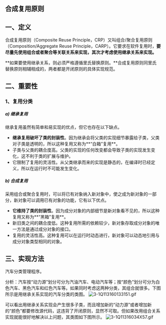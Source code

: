 ## 合成复用原则
## 一、定义
合成复用原则（Composite Reuse Principle，CRP）又叫组合/聚合复用原则（Composition/Aggregate Reuse Principle，CARP）。它要求在软件复用时，**要尽量先使用组合或者聚合等关联关系来实现，其次才考虑使用继承关系来实现。**

**如果要使用继承关系，则必须严格遵循里氏替换原则。**合成复用原则同里氏替换原则相辅相成的，两者都是开闭原则的具体实现规范。

## 二、重要性
### 1、复用分类
##### a) 继承复用
继承复用虽然有简单和易实现的优点，但它也存在以下缺点。
* **继承复用破坏了类的封装性**。因为继承会将父类的实现细节暴露给子类，父类对子类是透明的，所以这种复用又称为**“白箱”复用**。
* 子类与父类的耦合度高。父类的实现的任何改变都会导致子类的实现发生变化，这不利于类的扩展与维护。
* 它限制了复用的灵活性。从父类继承而来的实现是静态的，在编译时已经定义，所以在运行时不可能发生变化。

##### b) 合成复用
采用组合或聚合复用时，可以将已有对象纳入新对象中，使之成为新对象的一部分，新对象可以调用已有对象的功能，它有以下优点。
* **它维持了类的封装性**。因为成分对象的内部细节是新对象看不见的，所以这种复用又称为**“黑箱”复用**。
* 新旧类之间的耦合度低。这种复用所需的依赖较少，新对象存取成分对象的唯一方法是通过成分对象的接口。
* 复用的灵活性高。这种复用可以在运行时动态进行，新对象可以动态地引用与成分对象类型相同的对象。

## 三、实现方法
汽车分类管理程序。

分析：汽车按“动力源”划分可分为汽油汽车、电动汽车等；按“颜色”划分可分为白色汽车、黑色汽车和红色汽车等。如果同时考虑这两种分类，其组合就很多。下图所示是用继承关系实现的汽车分类的类图。
![3-1Q113160133151.gif](https://pic.imgdb.cn/item/62babe3a1d64b07066a3ca10.gif)

可以看出用继承关系实现会产生很多子类，而且增加新的“动力源”或者增加新的“颜色”都要修改源代码，这违背了开闭原则，显然不可取。但如果改用组合关系实现就能很好地解决以上问题，其类图如下图所示。
![3-1Q11316034X57.gif](https://pic.imgdb.cn/item/62babea21d64b07066a4bfbd.gif)


